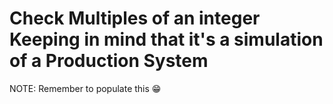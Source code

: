 # Check Multiples of an integer Keeping in mind that it's a simulation of a Production System

NOTE: Remember to populate this 😁